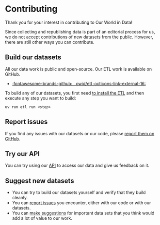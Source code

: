 # Contributing

Thank you for your interest in contributing to Our World in Data!

Since collecting and republishing data is part of an editorial process for us, we do not accept contributions of new datasets from the public. However, there are still other ways you can contribute.

## Build our datasets
All our data work is public and open-source. Our ETL work is available on GitHub.

<div class="grid cards" markdown>

- [:fontawesome-brands-github: &nbsp; owid/etl :octicons-link-external-16:](https://github.com/owid/etl)
</div>


To build any of our datasets, you first need [to install the ETL](../getting-started/working-environment/) and then execute any step you want to build:

```
uv run etl run <step>
```

## Report issues
If you find any issues with our datasets or our code, please [report them on GitHub](https://github.com/owid/etl/issues).

## Try our API
You can try using our [API](../api/) to access our data and give us feedback on it.


## Suggest new datasets
- You can try to build our datasets yourself and verify that they build cleanly.
- You can [report issues](https://github.com/owid/etl/issues) you encounter, either with our code or with our datasets.
- You can [make suggestions](https://github.com/owid/etl/discussions) for important data sets that you think would add a lot of value to our work.

